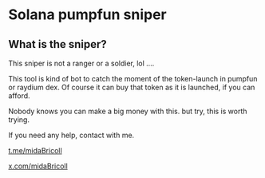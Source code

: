 # Solana pumpfun sniper

## What is the sniper?
This sniper is not a ranger or a soldier, lol ....

This tool is kind of bot to catch the moment of the token-launch in pumpfun or raydium dex.
Of course it can buy that token as it is launched, if you can afford.

Nobody knows you can make a big money with this. but try, this is worth trying.


If you need any help, contact with me.

[t.me/midaBricoll](https://t.me/midaBricoll)

[x.com/midaBricoll](https://x.cpm/dieharye)
